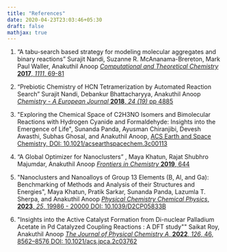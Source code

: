 ```yaml
---
title: "References"
date: 2020-04-23T23:03:46+05:30
draft: false
mathjax: true
---
```


1.  “A tabu-search based strategy for modeling molecular aggregates and
    binary reactions” Surajit Nandi, Suzanne R. McAnanama-Brereton, Mark
    Paul Waller, Anakuthil Anoop [*Computational and Theoretical Chemistry* 
    **2017**, *1111*, 
    69-81](https://www.sciencedirect.com/science/article/pii/S2210271X17301627)

2.  “Prebiotic Chemistry of HCN Tetramerization by Automated Reaction
    Search” Surajit Nandi, Debankur Bhattacharyya, Anakuthil Anoop
    [*Chemistry - A European Journal* **2018**, *24 (19)* pp
    4885](http://onlinelibrary.wiley.com/doi/10.1002/chem.201705492/full)


3.  "Exploring the Chemical Space of C2H3NO Isomers and Bimolecular Reactions
    with Hydrogen Cyanide and Formaldehyde: Insights into the Emergence of 
    Life", Sunanda Panda, Ayusman Chiranjibi, Devesh Awasthi, Subhas Ghosal, 
    and Anakuthil Anoop, 
    [ACS Earth and Space Chemistry, 
    DOI: 10.1021/acsearthspacechem.3c00113
    ](https://doi.org/10.1021/acsearthspacechem.3c00113)

4.  “A Global Optimizer for Nanoclusters” ,
    Maya Khatun, Rajat Shubhro Majumdar, Anakuthil Anoop 
    [*Frontiers in Chemistry* **2019**, 
    644](https://www.frontiersin.org/articles/10.3389/fchem.2019.00644/abstract)

5.  "Nanoclusters and Nanoalloys of Group 13 Elements (B, Al, and Ga): 
    Benchmarking of Methods and Analysis of their Structures and Energies",
    Maya Khatun, Pratik Sarkar, Sunanda Panda, Lazumla T. Sherpa, and 
    Anakuthil Anoop [*Physical Chemistry Chemical Physics*, **2023**, 
    *25*, 19986 - 20000 
    DOI: 10.1039/D2CP05833B](https://doi.org/10.1039/D2CP05833B)

6.  "Insights into the Active Catalyst Formation from Di-nuclear
    Palladium Acetate in Pd Catalyzed Coupling Reactions : A DFT study""
    Saikat Roy, Anakuthil Anoop
    [*The Journal of Physical Chemistry A*, **2022**, *126*, 46, 8562–8576
    DOI: 10.1021/acs.jpca.2c03762](https://doi.org/10.1021/acs.jpca.2c03762)



